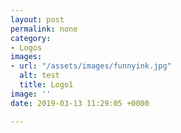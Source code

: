 ```yaml
---
layout: post
permalink: none
category:
- Logos
images:
- url: "/assets/images/funnyink.jpg"
  alt: test
  title: Logo1
image: ''
date: 2019-03-13 11:29:05 +0000

---
```

